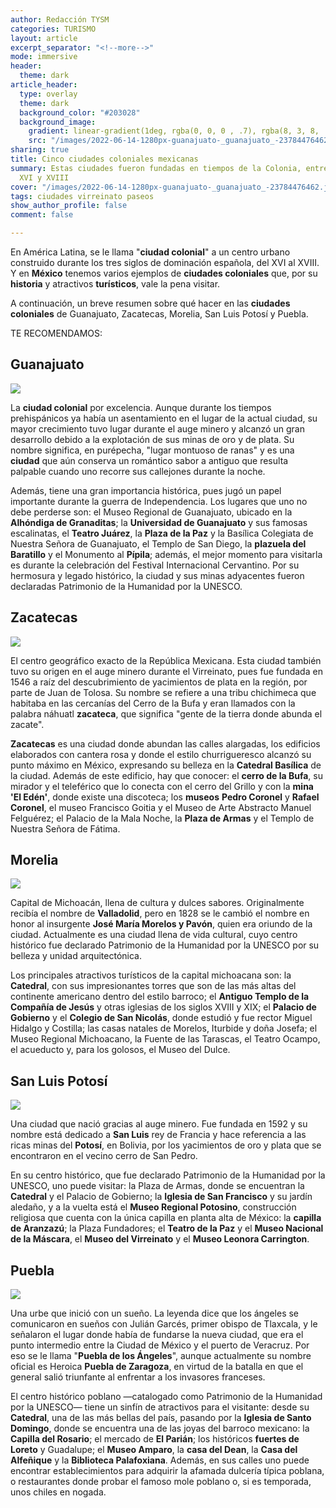 ```yaml
---
author: Redacción TYSM
categories: TURISMO
layout: article
excerpt_separator: "<!--more-->"
mode: immersive
header:
  theme: dark
article_header:
  type: overlay
  theme: dark
  background_color: "#203028"
  background_image:
    gradient: linear-gradient(1deg, rgba(0, 0, 0 , .7), rgba(8, 3, 8, .9))
    src: "/images/2022-06-14-1280px-guanajuato-_guanajuato_-23784476462.jpeg"
sharing: true
title: Cinco ciudades coloniales mexicanas
summary: Estas ciudades fueron fundadas en tiempos de la Colonia, entre los siglos
  XVI y XVIII
cover: "/images/2022-06-14-1280px-guanajuato-_guanajuato_-23784476462.jpeg"
tags: ciudades virreinato paseos
show_author_profile: false
comment: false

---
```

En América Latina, se le llama "**ciudad colonial**" a un centro urbano construido durante los tres siglos de dominación española, del XVI al XVIII. Y en **México** tenemos varios ejemplos de **ciudades coloniales** que, por su **historia** y atractivos **turísticos**, vale la pena visitar.

A continuación, un breve resumen sobre qué hacer en las **ciudades coloniales** de Guanajuato, Zacatecas, Morelia, San Luis Potosí y Puebla.

TE RECOMENDAMOS:

## Guanajuato

![](https://upload.wikimedia.org/wikipedia/commons/thumb/9/9d/Teatro_Juarez%2C_Guanajuato.jpg/1024px-Teatro_Juarez%2C_Guanajuato.jpg)

La **ciudad colonial** por excelencia. Aunque durante los tiempos prehispánicos ya había un asentamiento en el lugar de la actual ciudad, su mayor crecimiento tuvo lugar durante el auge minero y alcanzó un gran desarrollo debido a la explotación de sus minas de oro y de plata. Su nombre significa, en purépecha, "lugar montuoso de ranas" y es una **ciudad** que aún conserva un romántico sabor a antiguo que resulta palpable cuando uno recorre sus callejones durante la noche.

Además, tiene una gran importancia histórica, pues jugó un papel importante durante la guerra de Independencia. Los lugares que uno no debe perderse son: el Museo Regional de Guanajuato, ubicado en la **Alhóndiga de Granaditas**; la **Universidad de Guanajuato** y sus famosas escalinatas, el **Teatro Juárez**, la **Plaza de la Paz** y la Basílica Colegiata de Nuestra Señora de Guanajuato, el Templo de San Diego, la **plazuela del Baratillo** y el Monumento al **Pípila**; además, el mejor momento para visitarla es durante la celebración del Festival Internacional Cervantino. Por su hermosura y legado histórico, la ciudad y sus minas adyacentes fueron declaradas Patrimonio de la Humanidad por la UNESCO.

## Zacatecas

![](https://upload.wikimedia.org/wikipedia/commons/thumb/a/a1/CISOL_2017_-_43.jpg/1024px-CISOL_2017_-_43.jpg)

El centro geográfico exacto de la República Mexicana. Esta ciudad también tuvo su origen en el auge minero durante el Virreinato, pues fue fundada en 1546 a raíz del descubrimiento de yacimientos de plata en la región, por parte de Juan de Tolosa. Su nombre se refiere a una tribu chichimeca que habitaba en las cercanías del Cerro de la Bufa y eran llamados con la palabra náhuatl **zacateca**, que significa "gente de la tierra donde abunda el zacate".

**Zacatecas** es una ciudad donde abundan las calles alargadas, los edificios elaborados con cantera rosa y donde el estilo churrigueresco alcanzó su punto máximo en México, expresando su belleza en la **Catedral Basílica** de la ciudad. Además de este edificio, hay que conocer: el **cerro de la Bufa**, su mirador y el teleférico que lo conecta con el cerro del Grillo y con la **mina 'El Edén'**, donde existe una discoteca; los **museos** **Pedro Coronel** y **Rafael Coronel**, el museo Francisco Goitia y el Museo de Arte Abstracto Manuel Felguérez; el Palacio de la Mala Noche, la **Plaza de Armas** y el Templo de Nuestra Señora de Fátima.

## Morelia

![](https://upload.wikimedia.org/wikipedia/commons/thumb/d/d2/Catedral_de_Morelia_vista_de_noche.jpg/768px-Catedral_de_Morelia_vista_de_noche.jpg)

Capital de Michoacán, llena de cultura y dulces sabores. Originalmente recibía el nombre de **Valladolid**, pero en 1828 se le cambió el nombre en honor al insurgente **José María Morelos y Pavón**, quien era oriundo de la ciudad. Actualmente es una ciudad llena de vida cultural, cuyo centro histórico fue declarado Patrimonio de la Humanidad por la UNESCO por su belleza y unidad arquitectónica.

Los principales atractivos turísticos de la capital michoacana son: la **Catedral**, con sus impresionantes torres que son de las más altas del continente americano dentro del estilo barroco; el **Antiguo Templo de la Compañía de Jesús** y otras iglesias de los siglos XVIII y XIX; el **Palacio de Gobierno** y el **Colegio de San Nicolás**, donde estudió y fue rector Miguel Hidalgo y Costilla; las casas natales de Morelos, Iturbide y doña Josefa; el Museo Regional Michoacano, la Fuente de las Tarascas, el Teatro Ocampo, el acueducto y, para los golosos, el Museo del Dulce.

## San Luis Potosí

![](https://upload.wikimedia.org/wikipedia/commons/thumb/d/de/Catedral_SLP_cielo.jpg/1024px-Catedral_SLP_cielo.jpg)

Una ciudad que nació gracias al auge minero. Fue fundada en 1592 y su nombre está dedicado a **San Luis** rey de Francia y hace referencia a las ricas minas del **Potosí**, en Bolivia, por los yacimientos de oro y plata que se encontraron en el vecino cerro de San Pedro. 

En su centro histórico, que fue declarado Patrimonio de la Humanidad por la UNESCO, uno puede visitar: la Plaza de Armas, donde se encuentran la **Catedral** y el Palacio de Gobierno; la **Iglesia de San Francisco** y su jardín aledaño, y a la vuelta está el **Museo Regional Potosino**, construcción religiosa que cuenta con la única capilla en planta alta de México: la **capilla de Aranzazú**; la Plaza Fundadores; el **Teatro de la Paz** y el **Museo Nacional de la Máscara**, el **Museo del Virreinato** y el **Museo Leonora Carrington**.

## Puebla

![](https://upload.wikimedia.org/wikipedia/commons/thumb/8/8a/Catedral_de_Puebla%2C_M%C3%A9xico%2C_2013-10-11%2C_DD_15.JPG/793px-Catedral_de_Puebla%2C_M%C3%A9xico%2C_2013-10-11%2C_DD_15.JPG)

Una urbe que inició con un sueño. La leyenda dice que los ángeles se comunicaron en sueños con Julián Garcés, primer obispo de Tlaxcala, y le señalaron el lugar donde había de fundarse la nueva ciudad, que era el punto intermedio entre la Ciudad de México y el puerto de Veracruz. Por eso se le llama "**Puebla de los Ángeles**", aunque actualmente su nombre oficial es Heroica **Puebla de Zaragoza**, en virtud de la batalla en que el general salió triunfante al enfrentar a los invasores franceses.

El centro histórico poblano —catalogado como Patrimonio de la Humanidad por la UNESCO— tiene un sinfín de atractivos para el visitante: desde su **Catedral**, una de las más bellas del país, pasando por la **Iglesia de Santo Domingo**, donde se encuentra una de las joyas del barroco mexicano: la **Capilla del Rosario**; el mercado de **El Parián**; los históricos **fuertes de Loreto** y Guadalupe; el **Museo Amparo**, la **casa del Dean**, la **Casa del Alfeñique** y la **Biblioteca Palafoxiana**. Además, en sus calles uno puede encontrar establecimientos para adquirir la afamada dulcería típica poblana, o restaurantes donde probar el famoso mole poblano o, si es temporada, unos chiles en nogada.